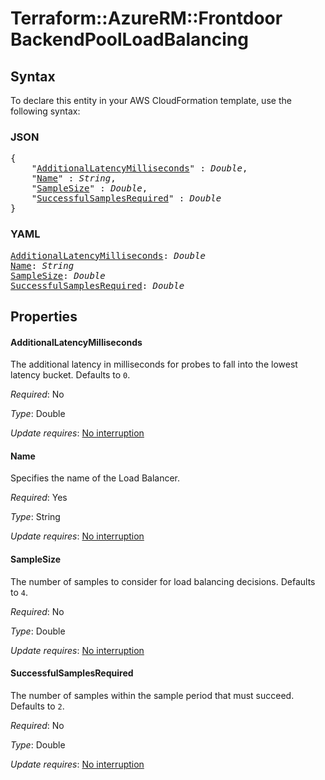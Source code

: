 # Terraform::AzureRM::Frontdoor BackendPoolLoadBalancing

## Syntax

To declare this entity in your AWS CloudFormation template, use the following syntax:

### JSON

<pre>
{
    "<a href="#additionallatencymilliseconds" title="AdditionalLatencyMilliseconds">AdditionalLatencyMilliseconds</a>" : <i>Double</i>,
    "<a href="#name" title="Name">Name</a>" : <i>String</i>,
    "<a href="#samplesize" title="SampleSize">SampleSize</a>" : <i>Double</i>,
    "<a href="#successfulsamplesrequired" title="SuccessfulSamplesRequired">SuccessfulSamplesRequired</a>" : <i>Double</i>
}
</pre>

### YAML

<pre>
<a href="#additionallatencymilliseconds" title="AdditionalLatencyMilliseconds">AdditionalLatencyMilliseconds</a>: <i>Double</i>
<a href="#name" title="Name">Name</a>: <i>String</i>
<a href="#samplesize" title="SampleSize">SampleSize</a>: <i>Double</i>
<a href="#successfulsamplesrequired" title="SuccessfulSamplesRequired">SuccessfulSamplesRequired</a>: <i>Double</i>
</pre>

## Properties

#### AdditionalLatencyMilliseconds

The additional latency in milliseconds for probes to fall into the lowest latency bucket. Defaults to `0`.

_Required_: No

_Type_: Double

_Update requires_: [No interruption](https://docs.aws.amazon.com/AWSCloudFormation/latest/UserGuide/using-cfn-updating-stacks-update-behaviors.html#update-no-interrupt)

#### Name

Specifies the name of the Load Balancer.

_Required_: Yes

_Type_: String

_Update requires_: [No interruption](https://docs.aws.amazon.com/AWSCloudFormation/latest/UserGuide/using-cfn-updating-stacks-update-behaviors.html#update-no-interrupt)

#### SampleSize

The number of samples to consider for load balancing decisions. Defaults to `4`.

_Required_: No

_Type_: Double

_Update requires_: [No interruption](https://docs.aws.amazon.com/AWSCloudFormation/latest/UserGuide/using-cfn-updating-stacks-update-behaviors.html#update-no-interrupt)

#### SuccessfulSamplesRequired

The number of samples within the sample period that must succeed. Defaults to `2`.

_Required_: No

_Type_: Double

_Update requires_: [No interruption](https://docs.aws.amazon.com/AWSCloudFormation/latest/UserGuide/using-cfn-updating-stacks-update-behaviors.html#update-no-interrupt)

